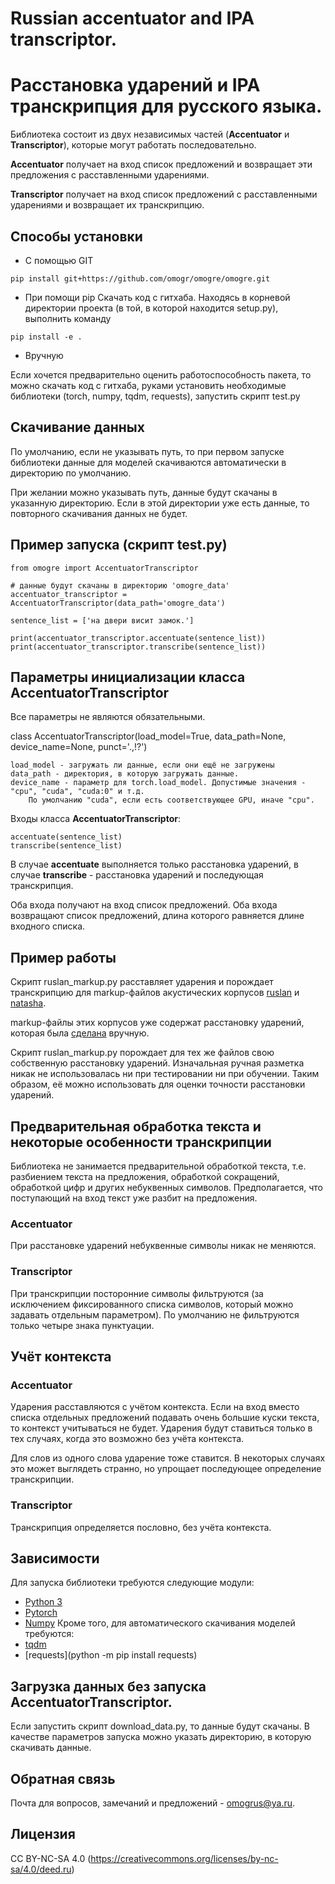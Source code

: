 # Russian accentuator and IPA transcriptor.

# Расстановка ударений и IPA транскрипция для русского языка.

Библиотека состоит из двух независимых частей (**Accentuator** и **Transcriptor**), которые могут работать последовательно.

**Accentuator** получает на вход список предложений и возвращает эти предложения с расставленными ударениями.

**Transcriptor** получает на вход список предложений с расставленными ударениями и возвращает их транскрипцию.

## Способы установки

* С помощью GIT
```
pip install git+https://github.com/omogr/omogre/omogre.git
```

* При помощи pip
Скачать код с гитхаба. Hаходясь в корневой директории проекта (в той, в которой находится setup.py), выполнить команду
```
pip install -e .
```

* Вручную

Если хочется предварительно оценить работоспособность пакета, то можно скачать код с гитхаба, руками установить необходимые библиотеки (torch, numpy, tqdm, requests), запустить скрипт test.py
## Скачивание данных

По умолчанию, если не указывать путь, то при первом запуске библиотеки данные для моделей скачиваются автоматически в директорию по умолчанию.

При желании можно указывать путь, данные будут скачаны в указанную директорию. Если в этой директории уже есть данные, то повторного скачивания данных не будет.

## Пример запуска (скрипт test.py)

```
from omogre import AccentuatorTranscriptor

# данные будут скачаны в директорию 'omogre_data'
accentuator_transcriptor = AccentuatorTranscriptor(data_path='omogre_data')

sentence_list = ['на двери висит замок.']

print(accentuator_transcriptor.accentuate(sentence_list))        
print(accentuator_transcriptor.transcribe(sentence_list))
```
       
## Параметры инициализации класса AccentuatorTranscriptor

Все параметры не являются обязательными. 

class AccentuatorTranscriptor(load_model=True, data_path=None, device_name=None, punct='.,!?')

	load_model - загружать ли данные, если они ещё не загружены
	data_path - директория, в которую загружать данные.
	device_name - параметр для torch.load_model. Допустимые значения - "cpu", "cuda", "cuda:0" и т.д.
		По умолчанию "cuda", если есть соответствующее GPU, иначе "cpu".
	 
Входы класса **AccentuatorTranscriptor**:

	accentuate(sentence_list)
	transcribe(sentence_list)
	
В случае **accentuate** выполняется только расcтановка ударений, в случае **transcribe** - расcтановка ударений и последующая транскрипция.

Оба входа получают на вход список предложений.
Оба входа возвращают список предложений, длина которого равняется длине входного списка.

## Пример работы

Скрипт ruslan_markup.py расставляет ударения и порождает транскрипцию для markup-файлов акустических корпусов [ruslan](http://dataset.sova.ai/SOVA-TTS/ruslan/ruslan_dataset.tar) и [natasha](http://dataset.sova.ai/SOVA-TTS/natasha/natasha_dataset.tar).

markup-файлы этих корпусов уже содержат расстановку ударений, которая была [сделана](https://habr.com/ru/companies/ashmanov_net/articles/528296/) вручную. 

Скрипт ruslan_markup.py порождает для тех же файлов свою собственную расстановку ударений. Изначальная ручная разметка никак не использовалась ни при тестировании ни при обучении. Таким образом, её можно использовать для оценки точности расстановки ударений.

## Предварительная обработка текста и некоторые особенности транскрипции

Библиотека не занимается предварительной обработкой текста, т.е. разбиением текста на предложения, обработкой сокращений, обработкой цифр и других небуквенных символов. Предполагается, что поступающий на вход текст уже разбит на предложения.

### Accentuator

При расстановке ударений небуквенные символы никак не меняются.

### Transcriptor

При транскрипции посторонние символы фильтруются (за исключением фиксированного списка символов, который можно задавать отдельным параметром). По умолчанию не фильтруются только четыре знака пунктуации.
 
## Учёт контекста

### Accentuator
Ударения расставляются с учётом контекста. Если на вход вместо списка отдельных предложений подавать очень большие куски текста, то контекст учитываться не будет. Ударения будут ставиться только в тех случаях, когда это возможно без учёта контекста.

Для слов из одного слова ударение тоже ставится. В некоторых случаях это может выглядеть странно, но упрощает последующее определение транскрипции. 

### Transcriptor
Транскрипция определяется пословно, без учёта контекста.

## Зависимости

Для запуска библиотеки требуются следующие модули:
* [Python 3](https://www.python.org/)
* [Pytorch](https://pytorch.org/)
* [Numpy](https://numpy.org/)
Кроме того, для автоматического скачивания моделей требуются:
* [tqdm](https://tqdm.github.io/)
* [requests](python -m pip install requests)

## Загрузка данных без запуска AccentuatorTranscriptor.

Если запустить скрипт download_data.py, то данные будут скачаны. В качестве параметров запуска можно указать директорию, в которую скачивать данные.

## Обратная связь
Почта для вопросов, замечаний и предложений - omogrus@ya.ru.

## Лицензия
CC BY-NC-SA 4.0 (https://creativecommons.org/licenses/by-nc-sa/4.0/deed.ru)

